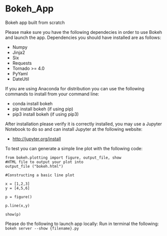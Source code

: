 # Bokeh_App
Bokeh app built from scratch

Please make sure you have the following dependecies in order to use Bokeh and launch the app.  Dependencies you should have installed are as follows:
 - Numpy
 - Jinja2
 - Six
 - Requests
 - Tornado >= 4.0
 - PyYaml
 - DateUtil

 If you are using Anaconda for distribution you can use the following commands to install from your command line:
  - conda install bokeh
  - pip install bokeh (if using pip)
  - pip3 install bokeh (if using pip3)

  After installation please verify it is correctly installed, you may use a Jupyter Notebook to do so and can install Jupyter at the following website:
  - http://jupyter.org/install
  
 To test you can generate a simple line plot with the following code: 
```
from bokeh.plotting import figure, output_file, show
#HTML file to output your plot into
output_file ("bokeh.html")

#Constructing a basic line plot

x = [1,2,3]
y = [4,5,6]

p = figure()

p.line(x,y)

show(p)
```


Please do the following to launch app locally:
Run in terminal the following: 
```bokeh server --show {filename}.py```
